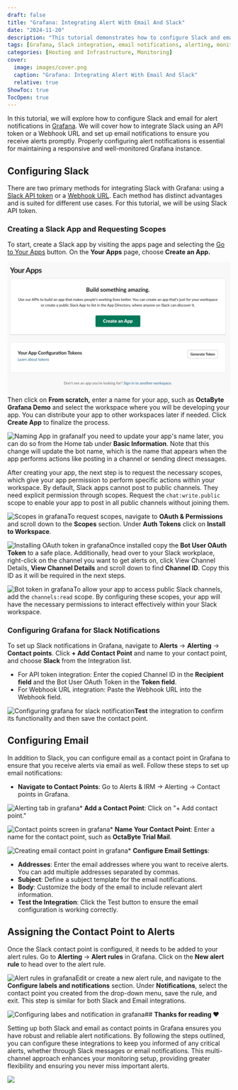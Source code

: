 ```yaml
---
draft: false
title: "Grafana: Integrating Alert With Email And Slack"
date: "2024-11-20"
description: "This tutorial demonstrates how to configure Slack and email for alert notifications in Grafana. It covers setting up Slack using an API token or Webhook URL and configuring email notifications, ensuring you stay informed of critical alerts through multiple channels."
tags: [Grafana, Slack integration, email notifications, alerting, monitoring, API token, Webhook, contact points, email alerts, Slack API, notifications, system monitoring]
categories: [Hosting and Infrastructure, Monitoring]
cover:
  image: images/cover.png
  caption: "Grafana: Integrating Alert With Email And Slack"
  relative: true
ShowToc: true
TocOpen: true
---
```



In this tutorial, we will explore how to configure Slack and email for alert notifications in [Grafana](https://octabyte.io/hosting-and-infrastructure/monitoring/grafana). We will cover how to integrate Slack using an API token or a Webhook URL and set up email notifications to ensure you receive alerts promptly. Properly configuring alert notifications is essential for maintaining a responsive and well\-monitored Grafana instance.

## Configuring Slack

There are two primary methods for integrating Slack with Grafana: using a [Slack API token](https://api.slack.com/authentication/token-types?ref=blog.octabyte.io) or a [Webhook URL](https://api.slack.com/messaging/webhooks?ref=blog.octabyte.io). Each method has distinct advantages and is suited for different use cases. For this tutorial, we will be using Slack API token.

### Creating a Slack App and Requesting Scopes

To start, create a Slack app by visiting the apps page and selecting the [Go to Your Apps](https://api.slack.com/apps?ref=blog.octabyte.io) button. On the **Your Apps** page, choose **Create an App.**

![Create app screen in grafana](images/Screenshot-2024-07-17-at-12.06.47-PM.jpg)Then click on **From scratch,** enter a name for your app, such as **OctaByte Grafana Demo** and select the workspace where you will be developing your app. You can distribute your app to other workspaces later if needed. Click **Create App** to finalize the process. 

![Naming App in grafana](https://blog.elest.io/content/images/2024/07/Screenshot-2024-07-17-at-12.10.40-PM.jpg)If you need to update your app's name later, you can do so from the Home tab under **Basic Information**. Note that this change will update the bot name, which is the name that appears when the app performs actions like posting in a channel or sending direct messages.

After creating your app, the next step is to request the necessary scopes, which give your app permission to perform specific actions within your workspace. By default, Slack apps cannot post to public channels. They need explicit permission through scopes. Request the `chat:write.public` scope to enable your app to post in all public channels without joining them. 

![Scopes in grafana](https://blog.elest.io/content/images/2024/07/Screenshot-2024-07-17-at-12.16.08-PM.jpg)To request scopes, navigate to **OAuth \& Permissions** and scroll down to the **Scopes** section. Under **Auth Tokens** click on **Install to Workspace**. 

![Installing OAuth token in grafana](https://blog.elest.io/content/images/2024/07/Screenshot-2024-07-17-at-12.17.42-PM.jpg)Once installed copy the **Bot User OAuth Token** to a safe place. Additionally, head over to your Slack workplace, right\-click on the channel you want to get alerts on, click View Channel Details, **View Channel Details** and scroll down to find **Channel ID**. Copy this ID as it will be required in the next steps.

![Bot token in grafana](https://blog.elest.io/content/images/2024/07/Screenshot-2024-07-17-at-12.18.52-PM.jpg)To allow your app to access public Slack channels, add the `channels:read` scope. By configuring these scopes, your app will have the necessary permissions to interact effectively within your Slack workspace.

### Configuring Grafana for Slack Notifications

To set up Slack notifications in Grafana, navigate to **Alerts** \-\> **Alerting** \-\> **Contact points**. Click **\+ Add Contact Point** and name to your contact point, and choose **Slack** from the Integration list.

* For API token integration: Enter the copied Channel ID in the **Recipient field** and the Bot User OAuth Token in the **Token field**.
* For Webhook URL integration: Paste the Webhook URL into the Webhook field.

![Configuring grafana for slack notification](https://blog.elest.io/content/images/2024/07/Screenshot-2024-07-17-at-12.34.49-PM.jpg)**Test** the integration to confirm its functionality and then save the contact point.

## Configuring Email

In addition to Slack, you can configure email as a contact point in Grafana to ensure that you receive alerts via email as well. Follow these steps to set up email notifications:

* **Navigate to Contact Points**: Go to Alerts \& IRM \-\> Alerting \-\> Contact points in Grafana.

![Alerting tab in grafana](https://blog.elest.io/content/images/2024/07/Screenshot-2024-07-17-at-12.01.48-PM.jpg)* **Add a Contact Point**: Click on "\+ Add contact point."

![Contact points screen in grafana](https://blog.elest.io/content/images/2024/07/Screenshot-2024-07-17-at-12.05.25-PM.jpg)* **Name Your Contact Point**: Enter a name for the contact point, such as **OctaByte Trial Mail**.

![Creating email contact point in grafana](https://blog.elest.io/content/images/2024/07/Screenshot-2024-07-17-at-12.06.28-PM.jpg)* **Configure Email Settings**:
* **Addresses**: Enter the email addresses where you want to receive alerts. You can add multiple addresses separated by commas.
* **Subject**: Define a subject template for the email notifications.
* **Body**: Customize the body of the email to include relevant alert information.
* **Test the Integration**: Click the Test button to ensure the email configuration is working correctly.

## Assigning the Contact Point to Alerts

Once the Slack contact point is configured, it needs to be added to your alert rules. Go to **Alerting** \-\> **Alert rules** in Grafana. Click on the **New alert rule** to head over to the alert rule.

![Alert rules in grafana](https://blog.elest.io/content/images/2024/07/Screenshot-2024-07-17-at-12.38.52-PM.jpg)Edit or create a new alert rule, and navigate to the **Configure labels and notifications** section. Under **Notifications**, select the contact point you created from the drop\-down menu, save the rule, and exit. This step is similar for both Slack and Email integrations.

![Configuring labes and notification in grafana](https://blog.elest.io/content/images/2024/07/Screenshot-2024-07-17-at-12.40.13-PM-1.jpg)## **Thanks for reading ❤️**

Setting up both Slack and email as contact points in Grafana ensures you have robust and reliable alert notifications. By following the steps outlined, you can configure these integrations to keep you informed of any critical alerts, whether through Slack messages or email notifications. This multi\-channel approach enhances your monitoring setup, providing greater flexibility and ensuring you never miss important alerts.

[![](/images/octabyte-deploy.png)](https://octabyte.io/hosting-and-infrastructure/monitoring/grafana)

